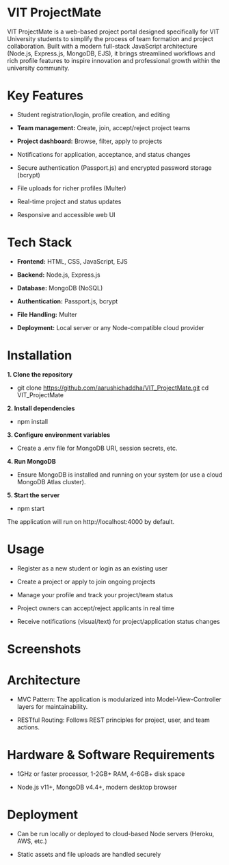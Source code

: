 # VIT ProjectMate

VIT ProjectMate is a web-based project portal designed specifically for VIT University students to simplify the process of team formation and project collaboration. Built with a modern full-stack JavaScript architecture (Node.js, Express.js, MongoDB, EJS), it brings streamlined workflows and rich profile features to inspire innovation and professional growth within the university community.

# Key Features

- Student registration/login, profile creation, and editing

- **Team management:** Create, join, accept/reject project teams

- **Project dashboard:** Browse, filter, apply to projects

- Notifications for application, acceptance, and status changes

- Secure authentication (Passport.js) and encrypted password storage (bcrypt)

- File uploads for richer profiles (Multer)

- Real-time project and status updates

- Responsive and accessible web UI

# Tech Stack

- **Frontend:** HTML, CSS, JavaScript, EJS

- **Backend:** Node.js, Express.js

- **Database:** MongoDB (NoSQL)

- **Authentication:** Passport.js, bcrypt

- **File Handling:** Multer

- **Deployment:** Local server or any Node-compatible cloud provider

# Installation

**1. Clone the repository**

- git clone https://github.com/aarushichaddha/VIT_ProjectMate.git
cd VIT_ProjectMate

**2. Install dependencies**

- npm install

**3. Configure environment variables**

- Create a .env file for MongoDB URI, session secrets, etc.

**4. Run MongoDB**

- Ensure MongoDB is installed and running on your system (or use a cloud MongoDB Atlas cluster).

**5. Start the server**

- npm start
  
The application will run on http://localhost:4000 by default.

# Usage

- Register as a new student or login as an existing user

- Create a project or apply to join ongoing projects

- Manage your profile and track your project/team status

- Project owners can accept/reject applicants in real time

- Receive notifications (visual/text) for project/application status changes

# Screenshots

# Architecture

- MVC Pattern: The application is modularized into Model-View-Controller layers for maintainability.

- RESTful Routing: Follows REST principles for project, user, and team actions.

# Hardware & Software Requirements

- 1GHz or faster processor, 1-2GB+ RAM, 4-6GB+ disk space

- Node.js v11+, MongoDB v4.4+, modern desktop browser

# Deployment

- Can be run locally or deployed to cloud-based Node servers (Heroku, AWS, etc.)

- Static assets and file uploads are handled securely
